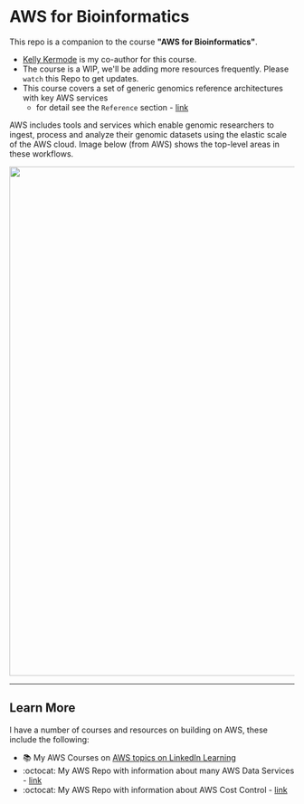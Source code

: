 # AWS for Bioinformatics

This repo is a companion to the course **"AWS for Bioinformatics"**.  

- [Kelly Kermode](https://github.com/kellykermode) is my co-author for this course. 
- The course is a WIP, we'll be adding more resources frequently.  Please `watch` this Repo to get updates.
- This course covers a set of generic genomics reference architectures with key AWS services 
  - for detail see the `Reference` section - [link](https://github.com/lynnlangit/aws-for-bioinformatics/tree/main/7_REF_Info)

AWS includes tools and services which enable genomic researchers to ingest, process and analyze their genomic datasets using the elastic scale of the AWS cloud. Image below (from AWS) shows the top-level areas in these workflows.

<img src="https://github.com/lynnlangit/aws-for-bioinformatics/blob/main/7_REF_Info/images/aws-genomics.png" width=900>

---


## Learn More
I have a number of courses and resources on building on AWS, these include the following:  
- 📚 My AWS Courses on [AWS topics on LinkedIn Learning](https://www.linkedin.com/learning/instructors/lynn-langit)
- :octocat: My AWS Repo with information about many AWS Data Services - [link](https://github.com/lynnlangit/Hello-AWS-Data-Services)
- :octocat: My AWS Repo with information about AWS Cost Control - [link](https://github.com/lynnlangit/aws-cost-control)



